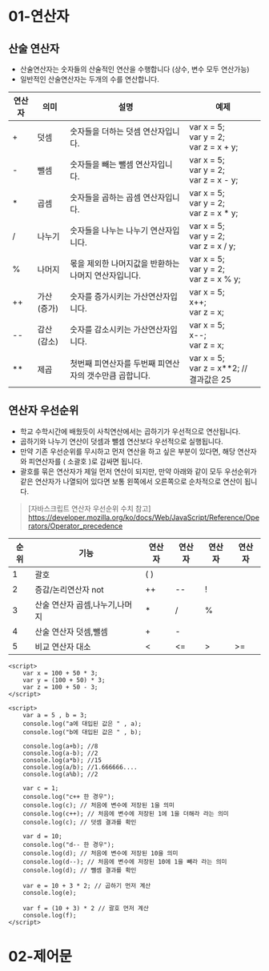 # 01-연산자
## 산술 연산자
+ 산술연산자는 숫자들의 산술적인 연산을 수행합니다 (상수, 변수 모두 연산가능)
+ 일반적인 산술연산자는 두개의 수를 연산합니다.

| 연산자 | 의미 | 설명 | 예제 |
|------|---|---|---|
| + | 덧셈 | 숫자들을 더하는 덧셈 연산자입니다. |var x = 5; <br> var y = 2; <br> var z = x + y; |
| - | 뺄셈 | 숫자들을 빼는 뺄셈 연산자입니다. | var x = 5; <br> var y = 2; <br> var z = x - y; |
| * | 곱셈 | 숫자들을 곱하는 곱셈 연산자입니다. | var x = 5; <br> var y = 2; <br> var z = x * y; |
| / | 나누기 | 숫자들을 나누는 나누기 연산자입니다. | var x = 5; <br> var y = 2; <br> var z = x / y; |
| % | 나머지 | 몫을 제외한 나머지값을 반환하는 나머지 연산자입니다. | var x = 5; <br> var y = 2; <br> var z = x % y; |
| ++ | 가산(증가) | 숫자를 증가시키는 가산연산자입니다. | var x = 5; <br> x++; <br> var z = x; |
| -- | 감산(감소) | 숫자를 감소시키는 가산연산자입니다. | var x = 5; <br> x--; <br> var z = x; |
| ** | 제곱 | 첫번째 피연산자를 두번째 피연산자의 갯수만큼 곱합니다. | var x = 5; <br> var z = x**2; // 결과값은 25 |

## 연산자 우선순위
+ 학교 수학시간에 배웠듯이 사칙연산에서는 곱하기가 우선적으로 연산됩니다.
+ 곱하기와 나누기 연산이 덧셈과 뺄셈 연산보다 우선적으로 실행됩니다.
+ 만약 기존 우선순위를 무시하고 먼저 연산을 하고 싶은 부분이 있다면, 해당 연산자와 피연산자를 ( 소괄호 )로 감싸면 됩니다.
+ 괄호를 묶은 연산자가 제일 먼저 연산이 되지만, 만약 아래와 같이 모두 우선순위가 같은 연산자가 나열되어 있다면 보통 왼쪽에서 오른쪽으로 순차적으로 연산이 됩니다.

> [자바스크립트 연산자 우선순위 수치 참고] <https://developer.mozilla.org/ko/docs/Web/JavaScript/Reference/Operators/Operator_precedence>


| 순위 | 기능 | 연산자 | 연산자 | 연산자 | 연산자 |
|------|---|---|---|---|---|
| 1 | 괄호 | ( ) | | | |
| 2 | 증감/논리연산자 not | ++ | -- | ! | |
| 3 | 산술 연산자 곱셈,나누기,나머지 | * | / | % | |
| 4 | 산술 연산자 덧셈,뺄셈 | + | - |  | |
| 5 | 비교 연산자 대소 | < | <= | > | >= |


````
<script>
    var x = 100 + 50 * 3;
    var y = (100 + 50) * 3;
    var z = 100 + 50 - 3;
</script>
````

````
<script>
    var a = 5 , b = 3;
    console.log("a에 대입된 값은 " , a);
    console.log("b에 대입된 값은 " , b);

    console.log(a+b); //8 
    console.log(a-b); //2 
    console.log(a*b); //15
    console.log(a/b); //1.666666.... 
    console.log(a%b); //2

    var c = 1;
    console.log("c++ 한 경우");
    console.log(c); // 처음에 변수에 저장된 1을 의미
    console.log(c++); // 처음에 변수에 저장된 1에 1을 더해라 라는 의미
    console.log(c); // 덧셈 결과를 확인

    var d = 10;
    console.log("d-- 한 경우");
    console.log(d); // 처음에 변수에 저장된 10을 의미
    console.log(d--); // 처음에 변수에 저장된 10에 1을 빼라 라는 의미
    console.log(d); // 뺄셈 결과를 확인

    var e = 10 + 3 * 2; // 곱하기 먼저 계산
    console.log(e);

    var f = (10 + 3) * 2 // 괄호 먼저 계산
    console.log(f);
</script>    
````

# 02-제어문